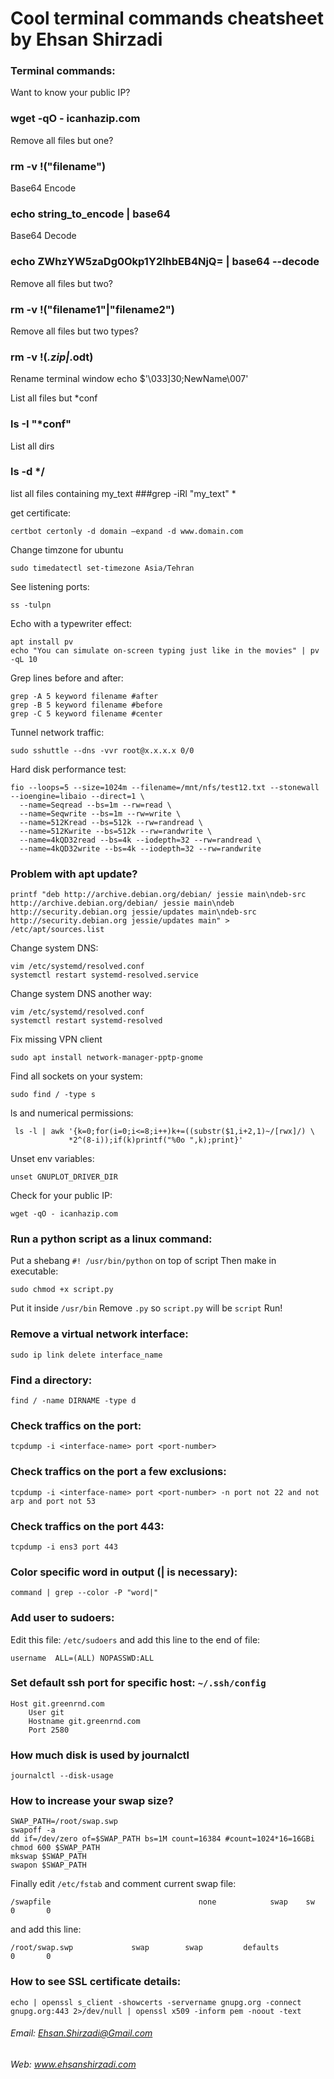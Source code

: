 # Cool terminal commands cheatsheet by Ehsan Shirzadi

### Terminal commands:

Want to know your public IP?
### wget -qO - icanhazip.com

Remove all files but one?
### rm -v !("filename")

Base64 Encode
### echo string_to_encode | base64

Base64 Decode
### echo ZWhzYW5zaDg0Okp1Y2lhbEB4NjQ= | base64 --decode

Remove all files but two?
### rm -v !("filename1"|"filename2") 

Remove all files but two types?
### rm -v !(*.zip|*.odt)

Rename terminal window
echo $'\033]30;NewName\007'

List all files but *conf
### ls -I "*conf"

List all dirs
### ls -d */

list all files containing my_text
###grep -iRl "my_text" *

get certificate:
```
certbot certonly -d domain —expand -d www.domain.com
```

Change timzone for ubuntu
```
sudo timedatectl set-timezone Asia/Tehran
```
See listening ports:
```
ss -tulpn
```

Echo with a typewriter effect:
```
apt install pv
echo "You can simulate on-screen typing just like in the movies" | pv -qL 10
```

Grep lines before and after:
```
grep -A 5 keyword filename #after
grep -B 5 keyword filename #before
grep -C 5 keyword filename #center
```
Tunnel network traffic:
```
sudo sshuttle --dns -vvr root@x.x.x.x 0/0
```
Hard disk performance test:
```
fio --loops=5 --size=1024m --filename=/mnt/nfs/test12.txt --stonewall --ioengine=libaio --direct=1 \
  --name=Seqread --bs=1m --rw=read \
  --name=Seqwrite --bs=1m --rw=write \
  --name=512Kread --bs=512k --rw=randread \
  --name=512Kwrite --bs=512k --rw=randwrite \
  --name=4kQD32read --bs=4k --iodepth=32 --rw=randread \
  --name=4kQD32write --bs=4k --iodepth=32 --rw=randwrite
```

### Problem with apt update?
```
printf "deb http://archive.debian.org/debian/ jessie main\ndeb-src http://archive.debian.org/debian/ jessie main\ndeb http://security.debian.org jessie/updates main\ndeb-src http://security.debian.org jessie/updates main" > /etc/apt/sources.list
```
Change system DNS:
```
vim /etc/systemd/resolved.conf 
systemctl restart systemd-resolved.service 
```
Change system DNS another way:
```
vim /etc/systemd/resolved.conf 
systemctl restart systemd-resolved
```

Fix missing VPN client
```
sudo apt install network-manager-pptp-gnome
```
Find all sockets on your system:
```
sudo find / -type s
```
ls and numerical permissions:
```
 ls -l | awk '{k=0;for(i=0;i<=8;i++)k+=((substr($1,i+2,1)~/[rwx]/) \
             *2^(8-i));if(k)printf("%0o ",k);print}'
```
Unset env variables:
```
unset GNUPLOT_DRIVER_DIR
```
Check for your public IP:
```
wget -qO - icanhazip.com
```

### Run a python script as a linux command:
Put a shebang `#! /usr/bin/python` on top of script
Then make in executable:
```
sudo chmod +x script.py
```
Put it inside `/usr/bin`
Remove `.py` so `script.py` will be `script`
Run!

### Remove a virtual network interface:
```
sudo ip link delete interface_name
```

### Find a directory:
```
find / -name DIRNAME -type d
```
### Check traffics on the port:
```
tcpdump -i <interface-name> port <port-number>
```
### Check traffics on the port a few exclusions:
```
tcpdump -i <interface-name> port <port-number> -n port not 22 and not arp and port not 53
```
### Check traffics on the port 443:
```
tcpdump -i ens3 port 443
```
### Color specific word in output (| is necessary):
```
command | grep --color -P "word|"
```
### Add user to sudoers:
Edit this file: `/etc/sudoers` and add this line to the end of file:
```
username  ALL=(ALL) NOPASSWD:ALL
```

### Set default ssh port for specific host: `~/.ssh/config`
```
Host git.greenrnd.com
    User git
    Hostname git.greenrnd.com
    Port 2580
```

### How much disk is used by journalctl
```
journalctl --disk-usage
```

### How to increase your swap size?
```
SWAP_PATH=/root/swap.swp
swapoff -a
dd if=/dev/zero of=$SWAP_PATH bs=1M count=16384 #count=1024*16=16GBi
chmod 600 $SWAP_PATH
mkswap $SWAP_PATH
swapon $SWAP_PATH
```
Finally edit `/etc/fstab` and comment current swap file:
```
/swapfile                                 none            swap    sw              0       0
```
and add this line:
```
/root/swap.swp             swap        swap         defaults                0       0
```

### How to see SSL certificate details:
```
echo | openssl s_client -showcerts -servername gnupg.org -connect gnupg.org:443 2>/dev/null | openssl x509 -inform pem -noout -text
```
###### Email: Ehsan.Shirzadi@Gmail.com
###### Web: www.ehsanshirzadi.com
